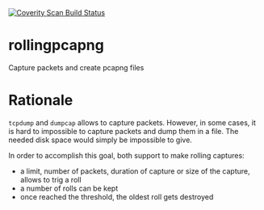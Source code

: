 <a href="https://scan.coverity.com/projects/gteissier-rollingpcapng">
  <img alt="Coverity Scan Build Status"
       src="https://img.shields.io/coverity/scan/15505.svg"/>
</a>

# rollingpcapng

Capture packets and create pcapng files

# Rationale

`tcpdump` and `dumpcap` allows to capture packets. However, in some cases, it is hard to impossible to capture packets and dump them in a file. The needed disk space would simply be impossible to give.

In order to accomplish this goal, both support to make rolling captures:

* a limit, number of packets, duration of capture or size of the capture, allows to trig a roll
* a number of rolls can be kept
* once reached the threshold, the oldest roll gets destroyed

# 

# 

# 
